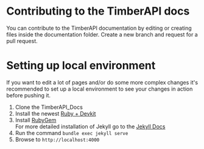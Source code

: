 # Contributing to the TimberAPI docs
You can contribute to the TimberAPI documentation by editing or creating files inside the documentation folder. Create a new branch and request for a pull request. 

# Setting up local environment
If you want to edit a lot of pages and/or do some more complex changes it's recommended to set up a local environment to see your changes in action before pushing it.

1. Clone the TimberAPI_Docs
2. Install the newest [Ruby + Devkit](https://rubyinstaller.org/downloads/)
3. Install [RubyGem](https://rubygems.org/pages/download#formats)  
For more detailed installation of Jekyll go to the [Jekyll Docs](https://jekyllrb.com/docs/installation/#requirements)
4. Run the command `bundle exec jekyll serve`
5. Browse to `http://localhost:4000`
 
